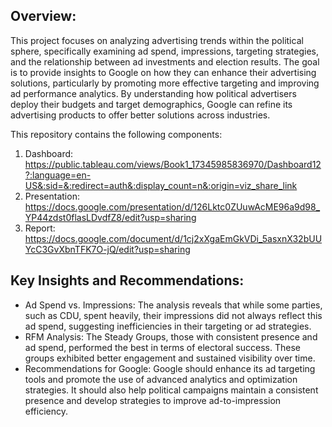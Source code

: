 ## Overview:
This project focuses on analyzing advertising trends within the political sphere, specifically examining ad spend, impressions, targeting strategies, and the relationship between ad investments and election results. The goal is to provide insights to Google on how they can enhance their advertising solutions, particularly by promoting more effective targeting and improving ad performance analytics. By understanding how political advertisers deploy their budgets and target demographics, Google can refine its advertising products to offer better solutions across industries.

This repository contains the following components:
1. Dashboard: https://public.tableau.com/views/Book1_17345985836970/Dashboard12?:language=en-US&:sid=&:redirect=auth&:display_count=n&:origin=viz_share_link
2. Presentation: https://docs.google.com/presentation/d/126Lktc0ZUuwAcME96a9d98_YP44zdst0flasLDvdfZ8/edit?usp=sharing
3. Report: https://docs.google.com/document/d/1cj2xXgaEmGkVDi_5asxnX32bUUYcC3GvXbnTFK7O-jQ/edit?usp=sharing

## Key Insights and Recommendations:
* Ad Spend vs. Impressions: The analysis reveals that while some parties, such as CDU, spent heavily, their impressions did not always reflect this ad spend, suggesting inefficiencies in their targeting or ad strategies.
* RFM Analysis: The Steady Groups, those with consistent presence and ad spend, performed the best in terms of electoral success. These groups exhibited better engagement and sustained visibility over time.
* Recommendations for Google: Google should enhance its ad targeting tools and promote the use of advanced analytics and optimization strategies. It should also help political campaigns maintain a consistent presence and develop strategies to improve ad-to-impression efficiency.
